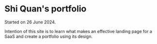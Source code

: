 # Shi Quan's portfolio
Started on 26 June 2024.

Intention of this site is to learn what makes an effective landing page for a SaaS and create a portfolio using its design.
